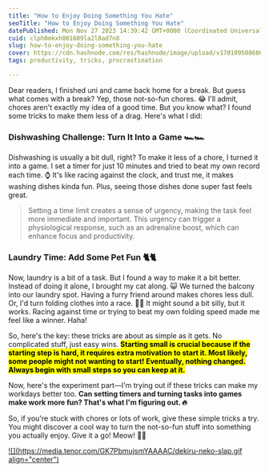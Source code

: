 ```yaml
---
title: "How to Enjoy Doing Something You Hate"
seoTitle: "How to Enjoy Doing Something You Hate"
datePublished: Mon Nov 27 2023 14:39:42 GMT+0000 (Coordinated Universal Time)
cuid: clph0mkxh001609la2l8ad7n8
slug: how-to-enjoy-doing-something-you-hate
cover: https://cdn.hashnode.com/res/hashnode/image/upload/v1701095086807/35c2af91-b124-4f49-9b4a-fdaa845d0e7c.png
tags: productivity, tricks, procrastination

---
```


Dear readers, I finished uni and came back home for a break. But guess what comes with a break? Yep, those not-so-fun chores. 😂 I'll admit, chores aren't exactly my idea of a good time. But you know what? I found some tricks to make them less of a drag. Here's what I did:

### Dishwashing Challenge: Turn It Into a Game 🏎️🏎️

Dishwashing is usually a bit dull, right? To make it less of a chore, I turned it into a game. I set a timer for just 10 minutes and tried to beat my own record each time. ⌚ It's like racing against the clock, and trust me, it makes washing dishes kinda fun. Plus, seeing those dishes done super fast feels great.

> Setting a time limit creates a sense of urgency, making the task feel more immediate and important. This urgency can trigger a physiological response, such as an adrenaline boost, which can enhance focus and productivity.

### Laundry Time: Add Some Pet Fun 🐈🐈

Now, laundry is a bit of a task. But I found a way to make it a bit better. Instead of doing it alone, I brought my cat along. 😺 We turned the balcony into our laundry spot. Having a furry friend around makes chores less dull. Or, I'd turn folding clothes into a race. 👕👕 It might sound a bit silly, but it works. Racing against time or trying to beat my own folding speed made me feel like a winner. Haha!

So, here's the key: these tricks are about as simple as it gets. No complicated stuff, just easy wins. **<mark>Starting small is crucial because if the starting step is hard, it requires extra motivation to start it. Most likely, some people might not wanting to start! Eventually, nothing changed. Always begin with small steps so you can keep at it.</mark>**

Now, here's the experiment part—I'm trying out if these tricks can make my workdays better too. **Can setting timers and turning tasks into games make work more fun? That's what I'm figuring out. 🔥**

So, if you're stuck with chores or lots of work, give these simple tricks a try. You might discover a cool way to turn the not-so-fun stuff into something you actually enjoy. Give it a go! Meow! 💪💪

[![](https://media.tenor.com/GK7PbmujsmYAAAAC/dekiru-neko-slap.gif align="center")](https://en.wikipedia.org/wiki/The_Masterful_Cat_Is_Depressed_Again_Today)